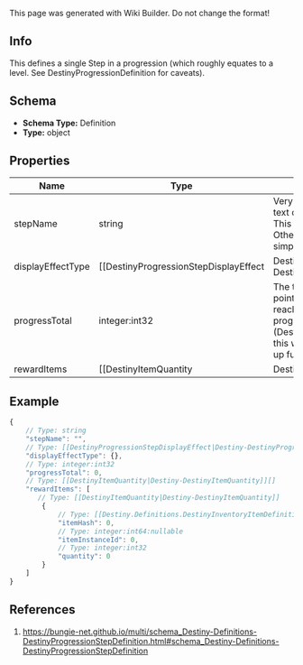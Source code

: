 <span class="wiki-builder">This page was generated with Wiki Builder. Do not change the format!</span>

## Info
This defines a single Step in a progression (which roughly equates to a level. See DestinyProgressionDefinition for caveats).

## Schema
* **Schema Type:** Definition
* **Type:** object

## Properties
Name | Type | Description
---- | ---- | -----------
stepName | string | Very rarely, Progressions will have localized text describing the Level of the progression. This will be that localized text, if it exists. Otherwise, the standard appears to be to simply show the level numerically.
displayEffectType | [[DestinyProgressionStepDisplayEffect|Destiny-DestinyProgressionStepDisplayEffect]]:Enum | This appears to be, when you &quot;level up&quot;, whether a visual effect will display and on what entity. See DestinyProgressionStepDisplayEffect for slightly more info.
progressTotal | integer:int32 | The total amount of progression points/&quot;experience&quot; you will need to initially reach this step. If this is the last step and the progression is repeating indefinitely (DestinyProgressionDefinition.repeatLastStep), this will also be the progress needed to level it up further by repeating this step again.
rewardItems | [[DestinyItemQuantity|Destiny-DestinyItemQuantity]][] | A listing of items rewarded as a result of reaching this level.

## Example
```javascript
{
    // Type: string
    "stepName": "",
    // Type: [[DestinyProgressionStepDisplayEffect|Destiny-DestinyProgressionStepDisplayEffect]]:Enum
    "displayEffectType": {},
    // Type: integer:int32
    "progressTotal": 0,
    // Type: [[DestinyItemQuantity|Destiny-DestinyItemQuantity]][]
    "rewardItems": [
       // Type: [[DestinyItemQuantity|Destiny-DestinyItemQuantity]]
        {
            // Type: [[Destiny.Definitions.DestinyInventoryItemDefinition|Destiny-Definitions-DestinyInventoryItemDefinition]]:integer:uint32
            "itemHash": 0,
            // Type: integer:int64:nullable
            "itemInstanceId": 0,
            // Type: integer:int32
            "quantity": 0
        }
    ]
}

```

## References
1. https://bungie-net.github.io/multi/schema_Destiny-Definitions-DestinyProgressionStepDefinition.html#schema_Destiny-Definitions-DestinyProgressionStepDefinition
